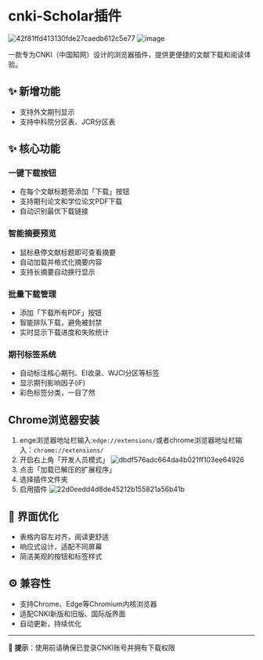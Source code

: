 # cnki-Scholar插件

![42f81ffd413130fde27caedb612c5e77](https://github.com/user-attachments/assets/ba10c22f-6836-4021-9882-79a35d5f4e7e)
![image](https://github.com/user-attachments/assets/08def61a-f80d-4375-b8fb-2a85cf3488bb)

一款专为CNKI（中国知网）设计的浏览器插件，提供更便捷的文献下载和阅读体验。

## ✨ 新增功能
- 支持外文期刊显示
- 支持中科院分区表、JCR分区表

## ✨ 核心功能

### 一键下载按钮
- 在每个文献标题旁添加「下载」按钮
- 支持期刊论文和学位论文PDF下载
- 自动识别最优下载链接

### 智能摘要预览
- 鼠标悬停文献标题即可查看摘要
- 自动加载并格式化摘要内容
- 支持长摘要自动换行显示

### 批量下载管理
- 添加「下载所有PDF」按钮
- 智能排队下载，避免被封禁
- 实时显示下载进度和失败统计

### 期刊标签系统
- 自动标注核心期刊、EI收录、WJCI分区等标签
- 显示期刊影响因子(iF)
- 彩色标签分类，一目了然

## Chrome浏览器安装
1. enge浏览器地址栏输入:`edge://extensions/`或者chrome浏览器地址栏输入：`chrome://extensions/`
2. 开启右上角「开发人员模式」
![dbdf576adc664da4b021ff103ee64926](https://github.com/user-attachments/assets/f9b0e1e6-7698-41e4-997b-1d7f91ad0f64)
4. 点击「加载已解压的扩展程序」
5. 选择插件文件夹
6. 启用插件
![22d0eedd4d8de45212b155821a56b41b](https://github.com/user-attachments/assets/a404e3e6-6884-459a-a682-7c8a01eb7031)

## 🎨 界面优化

- 表格内容左对齐，阅读更舒适
- 响应式设计，适配不同屏幕
- 简洁美观的按钮和标签样式

## ⚙️ 兼容性

- 支持Chrome、Edge等Chromium内核浏览器
- 适配CNKI新版和旧版、国际版界面
- 自动更新，持续优化

---

📌 **提示**：使用前请确保已登录CNKI账号并拥有下载权限


